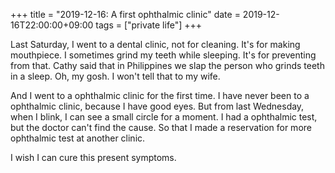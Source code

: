 +++
title =  "2019-12-16: A first ophthalmic clinic"
date = 2019-12-16T22:00:00+09:00
tags = ["private life"]
+++

Last Saturday,
I went to a dental clinic, not for cleaning.
It's for making mouthpiece.
I sometimes grind my teeth while sleeping.
It's for preventing from that.
Cathy said that in Philippines we slap the person who grinds teeth in a sleep.
Oh, my gosh. I won't tell that to my wife.

And I went to a ophthalmic clinic for the first time.
I have never been to a ophthalmic clinic, because I have good eyes.
But from last Wednesday, when I blink, I can see a small circle for a moment.
I had a ophthalmic test, but the doctor can't find the cause.
So that I made a reservation for more ophthalmic test at another clinic.

I wish I can cure this present symptoms.
